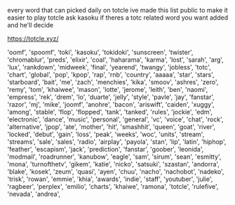 every word that can picked daily on totcle
ive made this list public to make it easier to play totcle
ask kasoku if theres a totc related word you want added and he'll decide

https://totcle.xyz/

  'oomf',
  'spoomf',
  'toki',
  'kasoku',
  'tokidoki',
  'sunscreen',
  'twister',
  'chromablur',
  'preds',
  'elixir',
  'coal',
  'haharama',
  'karma',
  'lost',
  'sarah',
  'arg',
  'lux',
  'rankdown',
  'midweek',
  'final',
  'yearend',
  'twangy',
  'jobless',
  'totc',
  'chart',
  'global',
  'pop',
  'kpop',
  'rap',
  'rnb',
  'country',
  'aaaaa',
  'star',
  'stars',
  'starboard',
  'bait',
  'me',
  'zach',
  'menchies',
  'kika',
  'smoov',
  'ashres',
  'zero',
  'remy',
  'tom',
  'khaiwee',
  'mason',
  'lotte',
  'jerome',
  'leith',
  'ben',
  'naomi',
  'empress',
  'rek',
  'drem',
  'lo',
  'duarte',
  'jelly',
  'style',
  'pavle',
  'jay',
  'fanstar',
  'razor',
  'mj',
  'mike',
  'joomf',
  'anohre',
  'bacon',
  'ariswift',
  'caiden',
  'xuggy',
  'among',
  'stable',
  'flop',
  'flopped',
  'tank',
  'tanked',
  'rules',
  'jockie',
  'edm',
  'electronic',
  'dance',
  'music',
  'personal',
  'general',
  'vc',
  'voice',
  'chat',
  'rock',
  'alternative',
  'jpop',
  'ate',
  'mother',
  'hit',
  'smashhit',
  'queen',
  'goat',
  'river',
  'locked',
  'debut',
  'gain',
  'loss',
  'peak',
  'weeks',
  'woc',
  'units',
  'stream',
  'streams',
  'sale',
  'sales',
  'radio',
  'airplay',
  'payola',
  'stan',
  'lip',
  'latin',
  'hiphop',
  'feather',
  'escapism',
  'jack',
  'prediction',
  'fanstar',
  'goober',
  'leonida',
  'modmail',
  'roadrunner',
  'kanubow',
  'eagle',
  'sam',
  'sirum',
  'sean',
  'esmitty',
  'mona',
  'turnofthetv',
  'gikem',
  'katie',
  'nicko',
  'satsuki',
  'szastan',
  'andorra',
  'blake',
  'kosek',
  'zeum',
  'quasi',
  'ayen',
  'chuu',
  'nacho',
  'nachobot',
  'nadeko',
  'trisk',
  'rowan',
  'emmie',
  'khia',
  'awards',
  'indie',
  'staff',
  'youtuber',
  'julie',
  'ragbeer',
  'perplex',
  'emilio',
  'charts',
  'khaiwe',
  'ramona',
  'totcle',
  'rulefive',
  'nevada',
  'andrea',
